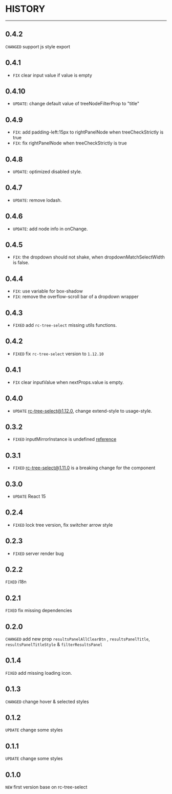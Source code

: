 # HISTORY

---

## 0.4.2

`CHANGED` support js style export

## 0.4.1

* `FIX` clear input value if value is empty

## 0.4.10

* `UPDATE`: change default value of treeNodeFilterProp to "title"

## 0.4.9

* `FIX`: add padding-left:15px to rightPanelNode when treeCheckStrictly is true
* `FIX`: fix rightPanelNode when treeCheckStrictly is true

## 0.4.8

* `UPDATE`: optimized disabled style.

## 0.4.7

* `UPDATE`: remove lodash.

## 0.4.6

* `UPDATE`: add node info in onChange.

## 0.4.5

* `FIX`: the dropdown should not shake, when dropdownMatchSelectWidth is false.

## 0.4.4

* `FIX`: use variable for box-shadow
* `FIX`: remove the overflow-scroll bar of a dropdown wrapper

## 0.4.3

* `FIXED` add `rc-tree-select` missing utils functions.

## 0.4.2

* `FIXED` fix `rc-tree-select` version to `1.12.10`

## 0.4.1

* `FIX` clear inputValue when nextProps.value is empty.

## 0.4.0

* `UPDATE` rc-tree-select@1.12.0, change extend-style to usage-style.

## 0.3.2

* `FIXED` inputMirrorInstance is undefined [reference](https://github.com/uxcore/uxcore-tree-select/issues/7)

## 0.3.1

* `FIXED` rc-tree-select@1.11.0 is a breaking change for the component

## 0.3.0

* `UPDATE` React 15

## 0.2.4

* `FIXED` lock tree version, fix switcher arrow style

## 0.2.3

* `FIXED` server render bug

## 0.2.2

`FIXED` i18n

## 0.2.1

`FIXED` fix missing dependencies

## 0.2.0

`CHANGED` add new prop `resultsPanelAllClearBtn` , `resultsPanelTitle`, `resultsPanelTitleStyle` & `filterResultsPanel` 

## 0.1.4

`FIXED` add missing loading icon.


## 0.1.3
`CHANGED` change hover & selected styles

## 0.1.2
`UPDATE` change some styles

## 0.1.1
`UPDATE` change some styles

## 0.1.0
`NEW` first version base on rc-tree-select
